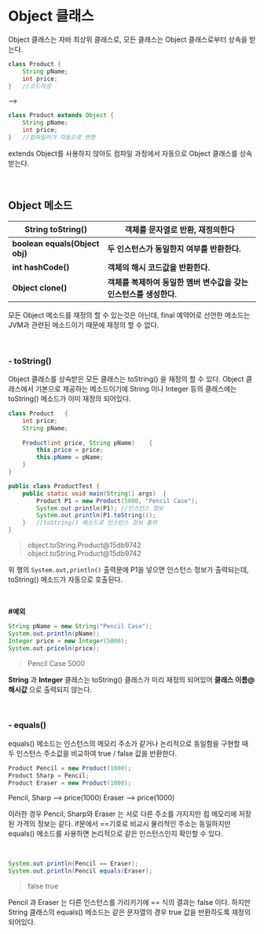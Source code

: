 # Object 클래스
Object 클래스는 자바 최상위 클래스로, 모든 클래스는 Object 클래스로부터 상속을 받는다.

```java
class Product {
	String pName;
	int price;
}	//코드작성
```
-->
```java
class Product extends Object {
	String pName;
	int price;
}	//컴파일러가 자동으로 변환
```

extends Object를 사용하지 않아도 컴파일 과정에서 자동으로 Object 클래스를 상속받는다.

<br>

## Object 메소드
| String toString() | 객체를 문자열로 반환, 재정의한다 |
|--|--|
| **boolean equals(Object obj)** | **두 인스턴스가 동일한지 여부를 반환한다.** |
|**int hashCode()**|**객체의 해시 코드값을 반환한다.**|
| **Object clone()** | **객체를 복제하여 동일한 멤버 변수값을 갖는 인스턴스를 생성한다.** |

모든 Object 메소드를 재정의 할 수 있는것은 아닌데, final 예약어로 선언한 메소드는 JVM과 관련된 메소드이기 때문에 재정의 할 수 없다.

<br>

### - toString()
Object 클래스를 상속받은 모든 클래스는 toString() 을 재정의 할 수 있다. Object 클래스에서 기본으로 제공하는 메소드이기에 String 이나 Integer 등의 클래스에는 toString() 메소드가 이미 재정의 되어있다.

```java
class Product	{
	int price;
	String pName;
	
	Product(int price, String pName)	{
		this.price = price;
		this.pName = pName;
	}
}

public class ProductTest {
	public static void main(String[] args)	{
		Product P1 = new Product(5000, "Pencil Case");
		System.out.println(P1); //인스턴스 정보
		System.out.println(P1.toString());
	}	//toString() 메소드로 인스턴스 정보 출력
}
```
>object.toString.Product@15db9742
>object.toString.Product@15db9742

위 행의 `System.out,println()` 출력문에 P1을 넣으면 인스턴스 정보가 출력되는데, toString() 메소드가 자동으로 호출된다.

<br>

<b>#예외</b>
```java
String pName = new String("Pencil Case");
System.out.println(pName);
Integer price = new Integer(5000);
System.out.priceln(price);
```
>Pencil Case
>5000

**String** 과 **Integer** 클래스는 toString() 클래스가 미리 재정의 되어있어 **클래스 이름@해시값** 으로 출력되지 않는다.

<br>

### - equals()
equals() 메소드는 인스턴스의 메모리 주소가 같거나 논리적으로 동일함을 구현할 때 두 인스턴스 주소값을 비교하여 true / false 값을 반환한다.

```java
Product Pencil = new Product(1000);
Product Sharp = Pencil;
Product Eraser = new Product(1000);
```
Pencil, Sharp --> price(1000)
Eraser --> price(1000)

이러한 경우 Pencil, Sharp와 Eraser 는 서로 다른 주소를 가지지만 힙 메모리에 저장된 가격의 정보는 같다.
if문에서 ==기호로 비교시 물리적인 주소는 동일하지만 equals() 메소드를 사용하면 논리적으로 같은 인스턴스인지 확인할 수 있다.

<br>

```java
System.out.println(Pencil == Eraser);
System.out.println(Pencil equals(Eraser);
```
>false
>true

Pencil 과 Eraser 는 다른 인스턴스를 가리키기에 == 식의 결과는 false 이다.
하지만 String 클래스의 equals() 메소드는 같은 문자열의 경우 true 값을 반환하도록 재정의 되어있다.
